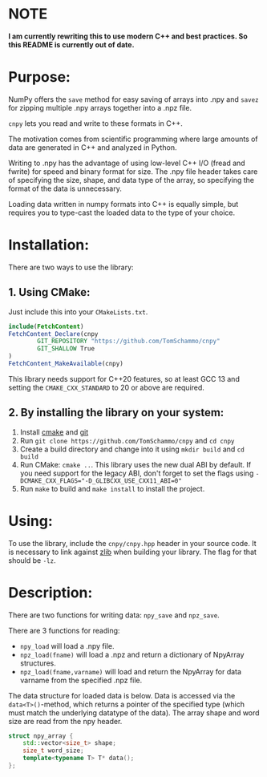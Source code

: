 # NOTE

**I am currently rewriting this to use modern C++ and best practices. So this README is currently out of date.**

# Purpose:

NumPy offers the `save` method for easy saving of arrays into .npy and `savez` for zipping multiple .npy arrays together
into a .npz file.

`cnpy` lets you read and write to these formats in C++.

The motivation comes from scientific programming where large amounts of data are generated in C++ and analyzed in
Python.

Writing to .npy has the advantage of using low-level C++ I/O (fread and fwrite) for speed and binary format for size.
The .npy file header takes care of specifying the size, shape, and data type of the array, so specifying the format of
the data is unnecessary.

Loading data written in numpy formats into C++ is equally simple, but requires you to type-cast the loaded data to the
type of your choice.

# Installation:

There are two ways to use the library:

## 1. Using CMake:

Just include this into your `CMakeLists.txt`.
```cmake
include(FetchContent)
FetchContent_Declare(cnpy
        GIT_REPOSITORY "https://github.com/TomSchammo/cnpy"
        GIT_SHALLOW True
)
FetchContent_MakeAvailable(cnpy)
```

This library needs support for C++20 features, so at least GCC 13 and setting the `CMAKE_CXX_STANDARD` to 20 or above are required.

## 2. By installing the library on your system:

1. Install [cmake](www.cmake.org) and [git](https://git-scm.com/)
2. Run `git clone https://github.com/TomSchammo/cnpy` and `cd cnpy`
3. Create a build directory and change into it using `mkdir build` and `cd build`
4. Run CMake: `cmake ..`. This library uses the new dual ABI by default. If you need support for the legacy ABI, don't forget to set the flags using `-DCMAKE_CXX_FLAGS="-D_GLIBCXX_USE_CXX11_ABI=0"`
5. Run `make` to build and `make install` to install the project.

# Using:

To use the library, include the `cnpy/cnpy.hpp` header in your source code.
It is necessary to link against [zlib](https://www.zlib.net/) when building your library.
The flag for that should be `-lz`.

# Description:

There are two functions for writing data: `npy_save` and `npz_save`.

There are 3 functions for reading:

- `npy_load` will load a .npy file.
- `npz_load(fname)` will load a .npz and return a dictionary of NpyArray structures.
- `npz_load(fname,varname)` will load and return the NpyArray for data varname from the specified .npz file.

The data structure for loaded data is below.
Data is accessed via the `data<T>()`-method, which returns a pointer of the specified type (which must match the
underlying datatype of the data).
The array shape and word size are read from the npy header.

```c++
struct npy_array {
    std::vector<size_t> shape;
    size_t word_size;
    template<typename T> T* data();
};
```
